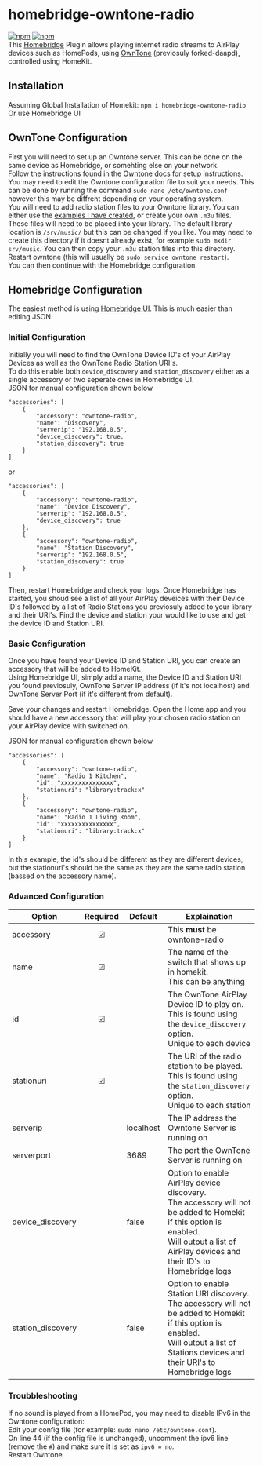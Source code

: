 # homebridge-owntone-radio
[![npm](https://badgen.net/npm/v/homebridge-owntone-radio)](https://www.npmjs.com/package/homebridge-owntone-radio)
[![npm](https://badgen.net/npm/dt/homebridge-owntone-radio)](https://www.npmjs.com/package/homebridge-owntone-radio)  
This [Homebridge](https://github.com/homebridge/homebridge) Plugin allows playing internet radio streams to AirPlay devices such as HomePods, using [OwnTone](https://github.com/owntone/owntone-server) (previosuly forked-daapd), controlled using HomeKit.  
## Installation
Assuming Global Installation of Homekit: `npm i homebridge-owntone-radio`  
Or use Homebridge UI
## OwnTone Configuration
First you will need to set up an Owntone server. This can be done on the same device as Homebridge, or somehting else on your network.  
Follow the instructions found in the [Owntone docs](https://github.com/owntone/owntone-server/blob/master/INSTALL.md) for setup instructions.  
You may need to edit the Owntone configuration file to suit your needs. This can be done by running the command `sudo nano /etc/owntone.conf` however this may be diffrent depending on your operating system.  
You will need to add radio station files to your Owntone library. You can either use the [examples I have created](https://github.com/joepool/homebridge-owntone-radio/tree/main/Stations), or create your own `.m3u` files.  
These files will need to be placed into your library. The default library location is `/srv/music/` but this can be changed if you like. You may need to create this directory if it doesnt already exist, for example `sudo mkdir srv/music`. You can then copy your `.m3u` station files into this directory.  
Restart owntone (this will usually be `sudo service owntone restart`).  
You can then continue with the Homebridge configuration.  
## Homebridge Configuration
The easiest method is using [Homebridge UI](https://github.com/oznu/homebridge-config-ui-x). This is much easier than editing JSON.
### Initial Configuration
Initially you will need to find the OwnTone Device ID's of your AirPlay Devices as well as the OwnTone Radio Station URI's.   
To do this enable both `device_discovery` and `station_discovery` either as a single accessory or two seperate ones in Homebridge UI.  
JSON for manual configuration shown below
```
"accessories": [
    {
        "accessory": "owntone-radio",
        "name": "Discovery",
        "serverip": "192.168.0.5",
        "device_discovery": true,
        "station_discovery": true
    }
]
```
or
```
"accessories": [
    {
        "accessory": "owntone-radio",
        "name": "Device Discovery",
        "serverip": "192.168.0.5",
        "device_discovery": true
    },
    {
        "accessory": "owntone-radio",
        "name": "Station Discovery",
        "serverip": "192.168.0.5",
        "station_discovery": true
    }
]
```
Then, restart Homebridge and check your logs. Once Homebridge has started, you shoud see a list of all your AirPlay deveices with their Device ID's followed by a list of Radio Stations you previosuly added to your library and their URI's. Find the device and station your would like to use and get the device ID and Station URI.
### Basic Configuration
Once you have found your Device ID and Station URI, you can create an accessory that will be added to HomeKit.  
Using Homebridge UI, simply add a name, the Device ID and Station URI you found previosuly, OwnTone Server IP address (if it's not localhost) and OwnTone Server Port (if it's different from default). 
  
Save your changes and restart Homebridge. Open the Home app and you should have a new accessory that will play your chosen radio station on your AirPlay device with switched on.

JSON for manual configuration shown below
```
"accessories": [
    {
        "accessory": "owntone-radio",
        "name": "Radio 1 Kitchen",
        "id": "xxxxxxxxxxxxxxx",
        "stationuri": "library:track:x"
    },
    {
        "accessory": "owntone-radio",
        "name": "Radio 1 Living Room",
        "id": "xxxxxxxxxxxxxxx",
        "stationuri": "library:track:x"
    }
]
```

In this example, the id's should be different as they are different devices, but the stationuri's should be the same as they are the same radio station (bassed on the accessory name).

### Advanced Configuration
|Option|Required|Default|Explaination|
|------------------|:--------:|-------|------------|
|accessory|&#9745;||This **must** be owntone-radio
|name|&#9745;||The name of the switch that shows up in homekit.<br>This can be anything|
|id|&#9745;||The OwnTone AirPlay Device ID to play on. <br>This is found using the `device_discovery` option.<br>Unique to each device|
|stationuri|&#9745;||The URI of the radio station to be played.<br>This is found using the `station_discovery` option.<br>Unique to each station|
|serverip||localhost|The IP address the Owntone Server is running on|
|serverport||3689|The port the OwnTone Server is running on |
|device\_discovery||false|Option to enable AirPlay device discovery.<br>The accessory will not be added to Homekit if this option is enabled.<br>Will output a list of AirPlay devices and their ID's to Homebridge logs |
|station\_discovery||false|Option to enable Station URI discovery.<br>The accessory will not be added to Homekit if this option is enabled.<br>Will output a list of Stations devices and their URI's to Homebridge logs |
### Troubbleshooting
If no sound is played from a HomePod, you may need to disable IPv6 in the Owntone configuration:  
Edit your config file (for example: `sudo nano /etc/owntone.conf`).  
On line 44 (if the config file is unchanged), uncomment the ipv6 line (remove the `#`) and make sure it is set as `ipv6 = no`.  
Restart Owntone.
